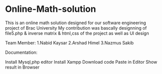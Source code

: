 # Online-Math-solution

This is an online math solution designed for our software engineering project of Brac University
My contribution was bascally designning of file5.php & inverse matrix & html,css of the project as well as UI design

Team Member:
1.Nabid Kaysar
2.Arshad Himel
3.Nazmus Sakib


Documentation:

Install Mysql,php editor
Install Xampp
Download code
Paste in Editor
Show result in Browser

